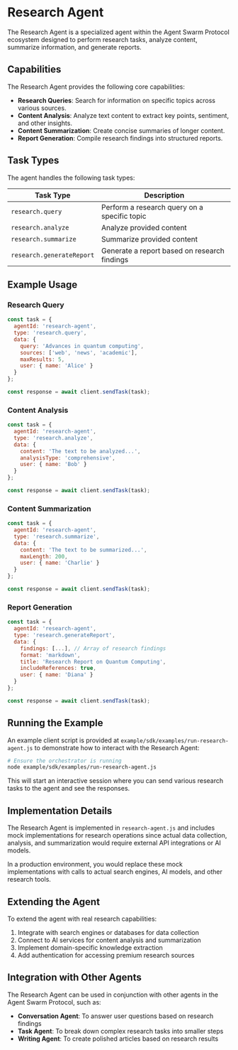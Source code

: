 # Research Agent

The Research Agent is a specialized agent within the Agent Swarm Protocol ecosystem designed to perform research tasks, analyze content, summarize information, and generate reports.

## Capabilities

The Research Agent provides the following core capabilities:

- **Research Queries**: Search for information on specific topics across various sources.
- **Content Analysis**: Analyze text content to extract key points, sentiment, and other insights.
- **Content Summarization**: Create concise summaries of longer content.
- **Report Generation**: Compile research findings into structured reports.

## Task Types

The agent handles the following task types:

| Task Type | Description |
|-----------|-------------|
| `research.query` | Perform a research query on a specific topic |
| `research.analyze` | Analyze provided content |
| `research.summarize` | Summarize provided content |
| `research.generateReport` | Generate a report based on research findings |

## Example Usage

### Research Query

```javascript
const task = {
  agentId: 'research-agent',
  type: 'research.query',
  data: {
    query: 'Advances in quantum computing',
    sources: ['web', 'news', 'academic'],
    maxResults: 5,
    user: { name: 'Alice' }
  }
};

const response = await client.sendTask(task);
```

### Content Analysis

```javascript
const task = {
  agentId: 'research-agent',
  type: 'research.analyze',
  data: {
    content: 'The text to be analyzed...',
    analysisType: 'comprehensive',
    user: { name: 'Bob' }
  }
};

const response = await client.sendTask(task);
```

### Content Summarization

```javascript
const task = {
  agentId: 'research-agent',
  type: 'research.summarize',
  data: {
    content: 'The text to be summarized...',
    maxLength: 200,
    user: { name: 'Charlie' }
  }
};

const response = await client.sendTask(task);
```

### Report Generation

```javascript
const task = {
  agentId: 'research-agent',
  type: 'research.generateReport',
  data: {
    findings: [...], // Array of research findings
    format: 'markdown',
    title: 'Research Report on Quantum Computing',
    includeReferences: true,
    user: { name: 'Diana' }
  }
};

const response = await client.sendTask(task);
```

## Running the Example

An example client script is provided at `example/sdk/examples/run-research-agent.js` to demonstrate how to interact with the Research Agent:

```bash
# Ensure the orchestrator is running
node example/sdk/examples/run-research-agent.js
```

This will start an interactive session where you can send various research tasks to the agent and see the responses.

## Implementation Details

The Research Agent is implemented in `research-agent.js` and includes mock implementations for research operations since actual data collection, analysis, and summarization would require external API integrations or AI models.

In a production environment, you would replace these mock implementations with calls to actual search engines, AI models, and other research tools.

## Extending the Agent

To extend the agent with real research capabilities:

1. Integrate with search engines or databases for data collection
2. Connect to AI services for content analysis and summarization
3. Implement domain-specific knowledge extraction
4. Add authentication for accessing premium research sources

## Integration with Other Agents

The Research Agent can be used in conjunction with other agents in the Agent Swarm Protocol, such as:

- **Conversation Agent**: To answer user questions based on research findings
- **Task Agent**: To break down complex research tasks into smaller steps
- **Writing Agent**: To create polished articles based on research results 